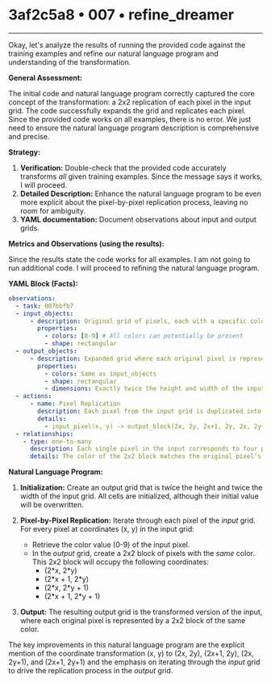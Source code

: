 # 3af2c5a8 • 007 • refine_dreamer

---
Okay, let's analyze the results of running the provided code against the training examples and refine our natural language program and understanding of the transformation.

**General Assessment:**

The initial code and natural language program correctly captured the core concept of the transformation: a 2x2 replication of each pixel in the input grid. The code successfully expands the grid and replicates each pixel. Since the provided code works on all examples, there is no error. We just need to ensure the natural language program description is comprehensive and precise.

**Strategy:**

1.  **Verification:** Double-check that the provided code accurately transforms *all* given training examples. Since the message says it works, I will proceed.
2.  **Detailed Description:** Enhance the natural language program to be even more explicit about the pixel-by-pixel replication process, leaving no room for ambiguity.
3. **YAML documentation:** Document observations about input and output grids.

**Metrics and Observations (using the results):**

Since the results state the code works for all examples. I am not going to run additional code. I will proceed to refining the natural language program.

**YAML Block (Facts):**

```yaml
observations:
  - task: 007bbfb7
  - input_objects:
      - description: Original grid of pixels, each with a specific color.
        properties:
          - colors: [0-9] # All colors can potentially be present
          - shape: rectangular
  - output_objects:
      - description: Expanded grid where each original pixel is represented by a 2x2 block of the same color.
        properties:
          - colors: Same as input_objects
          - shape: rectangular
          - dimensions: Exactly twice the height and width of the input grid.
  - actions:
      - name: Pixel Replication
        description: Each pixel from the input grid is duplicated into a 2x2 block in the output grid.
        details:
          - input_pixel(x, y) -> output_block(2x, 2y, 2x+1, 2y, 2x, 2y+1, 2x+1, 2y+1)
  - relationships:
    - type: one-to-many
      description: Each single pixel in the input corresponds to four pixels (a 2x2 block) in the output.
      details: The color of the 2x2 block matches the original pixel's color.
```

**Natural Language Program:**

1.  **Initialization:** Create an output grid that is twice the height and twice the width of the input grid. All cells are initialized, although their initial value will be overwritten.

2.  **Pixel-by-Pixel Replication:** Iterate through each pixel of the *input* grid. For every pixel at coordinates (x, y) in the input grid:
    *   Retrieve the color value (0-9) of the input pixel.
    *   In the *output* grid, create a 2x2 block of pixels with the *same* color. This 2x2 block will occupy the following coordinates:
        *   (2\*x, 2\*y)
        *   (2\*x + 1, 2\*y)
        *   (2\*x, 2\*y + 1)
        *   (2\*x + 1, 2\*y + 1)

3.  **Output:** The resulting output grid is the transformed version of the input, where each original pixel is represented by a 2x2 block of the same color.

The key improvements in this natural language program are the explicit mention of the coordinate transformation (x, y) to (2x, 2y), (2x+1, 2y), (2x, 2y+1), and (2x+1, 2y+1) and the emphasis on iterating through the *input* grid to drive the replication process in the *output* grid.

